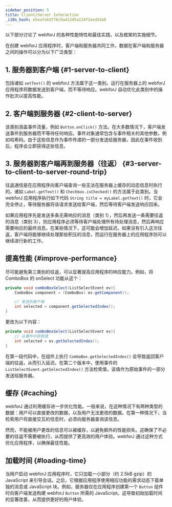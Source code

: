 ```yaml
---
sidebar_position: 5
title: Client/Server Interaction
_i18n_hash: e5eafeb3f76c9a412d5a124f2eed2da8
---
```

以下部分讨论了 webforJ 的各种性能特性和最佳实践，以及框架的实施细节。

在创建 webforJ 应用程序时，客户端和服务器共同工作，数据在客户端和服务器之间的操作可以分为以下广泛类型：

## 1. 服务器到客户端 {#1-server-to-client}

包括诸如 `setText()` 的 webforJ 方法属于这一类别。运行在服务器上的 webforJ 应用程序将数据发送到客户端，而不等待响应。webforJ 自动优化此类别中的操作批次以提高性能。

## 2. 客户端到服务器 {#2-client-to-server}

该类别涵盖事件流量，例如 `Button.onClick()` 方法。在大多数情况下，客户端发送事件到服务器而不等待任何响应。事件对象通常包含与事件相关的其他参数，例如哈希码。由于这些信息作为事件传递的一部分发送给服务器，因此在事件收到后，程序会立即获得这些信息。

## 3. 服务器到客户端再到服务器（往返） {#3-server-to-client-to-server-round-trip}

往返通信是在应用程序向客户端查询一些无法在服务器上缓存的动态信息时执行的。诸如 `Label.getText()` 和 `Checkbox.isChecked()` 的方法属于此类别。当 webforJ 应用程序执行如下代码 `String title = myLabel.getText()` 时，它会完全停止，等待服务器将该请求发送给客户端，然后等待客户端发送响应回来。

如果应用程序先是发送多条无需响应的消息（类别 1），然后再发送一条需要往返的消息（类别 3），则应用程序必须等待客户端处理所有待处理消息，然后再响应需要响应的最终消息。在某些情况下，这可能会增加延迟。如果没有引入这次往返，客户端将能够继续处理那些积压的消息，而运行在服务器上的应用程序则可以继续进行新的工作。

## 提高性能 {#improve-performance}

尽可能避免第三类别的往返，可以显著提高应用程序的响应能力。例如，将 ComboBox 的 onSelect 功能从这个：

```java
private void comboBoxSelect(ListSelectEvent ev){
    ComboBox component = (ComboBox) ev.getComponent();

    // 发送到客户端
    int selected = component.getSelectedIndex();
}
```

更改为以下内容：

```java
private void comboBoxSelect(ListSelectEvent ev){
    // 从事件中获取值
    int selected = ev.getSelectedIndex();
}
```

在第一段代码中，在组件上执行 `ComboBox.getSelectedIndex()` 会导致返回客户端的往返，从而引入延迟。在第二个版本中，使用事件的 `ListSelectEvent.getSelectedIndex()` 方法检索值，该值作为原始事件的一部分发送给服务器。

## 缓存 {#caching}

webforJ 通过利用缓存进一步优化性能。一般来说，在这种情况下有两种类型的数据：用户可以直接更改的数据，以及用户无法更改的数据。在第一种情况下，当检索用户将直接交互的信息时，必须向服务器查询该信息。

然而，不能被用户更改的信息可以被缓存，以避免额外的性能损失。这确保了不必要的往返不需要被执行，从而提供了更高效的用户体验。webforJ 通过这种方式优化应用程序，以确保最佳性能。

## 加载时间 {#loading-time}

当用户启动 webforJ 应用程序时，它只加载一小部分（约 2.5kB gzip）的 JavaScript 来引导会话。之后，它根据应用程序使用相应功能的需求动态下载单独的消息或 JavaScript 块。例如，服务器仅在应用程序创建第一个 `Button` 组件时向客户端发送构建 webforJ `Button` 所需的 JavaScript。这导致初始加载时间的显著改善，从而提供更好的用户体验。
